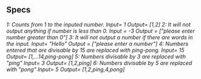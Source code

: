 ## Specs
 _1: Counts from 1 to the inputed number. Input= 1 Output= [1,2]_
 _2: It will not output anything if number is less than 0. Input = -3 Output = ["please enter number greater than 0"]_
 _3: It will not output a number if there are words in the input. Input= "Hello" Output = ["please enter a number"]_
 _4: Numbers entered that are divisable by 15 are replaced with ping-pong. Input= 15 Output= [1,...14,ping-pong]_
 _5: Numbers divisable by 3 are replaced with "ping" Input= 3 Output= [1,2,ping]_
 _6: Numbers divisable by 5 are replaced with "pong" Input= 5 Output= [1,2,ping,4,pong]_